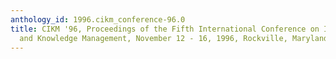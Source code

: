 ```yaml
---
anthology_id: 1996.cikm_conference-96.0
title: CIKM '96, Proceedings of the Fifth International Conference on Information
  and Knowledge Management, November 12 - 16, 1996, Rockville, Maryland, USA
---
```

